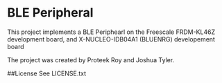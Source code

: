 # BLE Peripheral
This project implements a BLE Periphearl on the Freescale FRDM-KL46Z development board, and X-NUCLEO-IDB04A1 (BLUENRG) developement board

The project was created by Proteek Roy and Joshua Tyler.

##License
See LICENSE.txt



